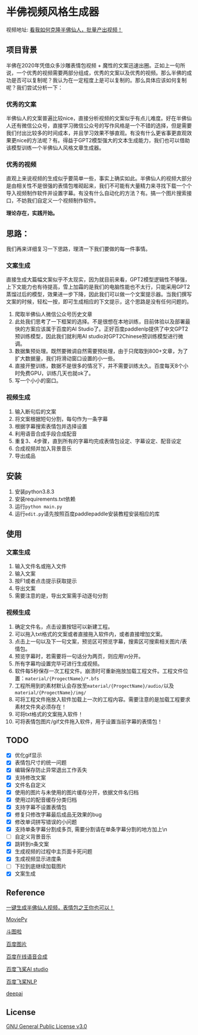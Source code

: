 # 半佛视频风格生成器

视频地址: [看我如何克隆半佛仙人，批量产出视频！](https://www.bilibili.com/video/BV12v411u7kw)
## 项目背景
半佛在2020年凭借众多沙雕表情包视频 + 魔性的文案迅速出圈。正如上一句所说，一个优秀的视频需要两部分组成，优秀的文案以及优秀的视频。那么半佛的成功是否可以复制呢？我认为在一定程度上是可以复制的。那么具体应该如何复制呢？我们尝试分析一下：

### 优秀的文案
半佛仙人的文案普遍比较nice，直接分析视频的文案似乎有点儿难度。好在半佛仙人还有微信公众号，直接学习微信公众号的写作风格是一个不错的选择，但是需要我们付出比较多的时间成本，并且学习效果不够直观。有没有什么更省事更直观效果更nice的方法呢？有。得益于GPT2模型强大的文本生成能力，我们也可以借助该模型训练一个半佛仙人风格文章生成器。
### 优秀的视频
直观上来说视频的生成似乎要简单一些，事实上确实如此。半佛仙人的视频大部分是由相关性不是很强的表情包堆砌起来，我们不可能有大量精力来寻找下载一个个导入视频制作软件并设置字幕。有没有什么自动化的方法？有。搞一个图片搜索接口，不妨我们自定义一个视频制作软件。

**理论存在，实践开始。**

## 思路：
我们再来详细复习一下思路，理清一下我们要做的每一件事情。
### 文案生成
直接生成大篇幅文案似乎不太现实，因为就目前来看，GPT2模型逻辑性不够强，上下文能力也有待提高，雪上加霜的是我们的电脑性能也不太行，只能采用GPT2蒸馏过后的模型，效果进一步下降，因此我们可以做一个文案提示器。当我们撰写文案的时候，轻松一按，即可生成相应的下文提示，这个思路是没有任何问题的。
1. 爬取半佛仙人微信公众号历史文章
2. 此处我们思考了一下框架的选择。不是很想在本地训练，目前体验以及部署最快的方案应该属于百度的AI Studio了。正好百度paddlenlp提供了中文GPT2预训练模型，因此我们就利用AI studio对GPT2Chinese预训练模型进行微调。
3. 数据集预处理。既然要微调自然需要预处理，由于只爬取到800+文章，为了扩大数据量，我们将滑动窗口设置的小一些。
4. 直接开整训练，数据不是很多的情况下，并不需要训练太久。百度每天8个小时免费GPU，训练几天也就ok了。
5. 写一个小小的窗口。

### 视频生成
1. 输入断句后的文案
2. 将文案根据短句分割，每句作为一条字幕
3. 根据字幕搜索表情包并选择设置
4. 利用语音合成手段合成配音
5. 重复3、4步骤，直到所有的字幕均完成表情包设定、字幕设定、配音设定
6. 合成视频并加入背景音乐
7. 导出成品

## 安装
1. 安装python3.8.3
2. 安装requirements.txt依赖
3. 运行`python main.py`
4. 运行`edit.py`请先按照百度paddlepaddle安装教程安装相应的库

## 使用

### 文案生成
1. 输入文件名或拖入文件
2. 输入文案
3. 按F1或者点击提示获取提示
4. 导出文案
5. 需要注意的是，导出文案需手动逐句分割

### 视频生成
1. 确定文件名，点击设置按钮可以新建工程。
2. 可以拖入txt格式的文案或者直接拖入软件内，或者直接增加文案。
3. 点击上一句以及下一句文案，预览区可预览字幕，搜索区可搜索相关图片/表情包。
4. 预览字幕时，若需要将一句话分为两页，则应用\n分开。
5. 所有字幕均设置完毕可进行生成视频。
6. 软件每5秒保存一次工程文件。崩溃时可重新拖放加载工程文件。工程文件位置：`material/{ProgectName}/*.bfs`
7. 工程所用到的素材默认会存放至`material/{ProgectName}/audio/`以及`material/{ProgectName}/img/`
8. 可将工程文件拖放入软件加载上一次的工程内容。需要注意的是加载工程要求素材文件夹必须存在！
9. 可将txt格式的文案拖入软件！
10. 可将表情包图片/gif文件拖入软件，用于设置当前字幕的表情包！

## TODO
- [x] 优化gif显示
- [x] 表情包尺寸的统一问题
- [x] 编辑保存防止异常退出工作丢失
- [x] 支持修改文案
- [x] 文件名自定义
- [x] 使用的图片与未使用的图片缓存分开，依据文件名归档
- [x] 使用过的配音缓存分类归档
- [x] 支持字幕不设置表情包
- [x] 修复只修改字幕最后成品无效果的bug
- [x] 修改单词拼写错误的小问题
- [x] 支持单条字幕分割成多页, 需要分割请在单条字幕分割的地方加上\n
- [ ] 自定义背景音乐
- [x] 跳转到n条文案
- [x] 生成视频的过程中主页面卡死问题
- [x] 生成视频显示进度条
- [ ] 下拉到底继续加载图片
- [x] 文案生成

## Reference
[一键生成半佛仙人视频，表情包之王你也可以！](https://www.bilibili.com/video/BV1oz411e7Jk)

[MoviePy](https://zulko.github.io/moviepy/)

[斗图啦](https://www.doutula.com/article/list/)

[百度图片](https://image.baidu.com/)

[百度在线语音合成](https://cloud.baidu.com/product/speech/tts_online)

[百度飞桨AI studio](https://aistudio.baidu.com/aistudio/index)

[百度飞桨NLP](https://paddlenlp.readthedocs.io/zh/latest/)

[deepai](https://deepai.org/)

## License
[GNU General Public License v3.0](LICENSE)